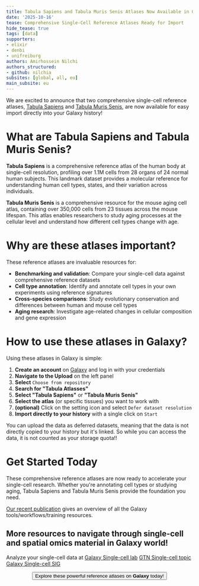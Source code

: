 ```yaml
---
title: Tabula Sapiens and Tabula Muris Senis Atlases Now Available in Galaxy
date: '2025-10-16'
tease: Comprehensive Single-Cell Reference Atlases Ready for Import
hide_tease: true
tags: [data]
supporters:
- elixir
- denbi
- unifreiburg
authors: Amirhossein Nilchi
authors_structured:
- github: nilchia
subsites: [global, all, eu]
main_subsite: eu
---
```


We are excited to announce that two comprehensive single-cell reference atlases, [Tabula Sapiens](https://tabula-sapiens-portal.ds.czbiohub.org/) and [Tabula Muris Senis](https://tabula-muris-senis.ds.czbiohub.org/), are now available for easy import directly into your Galaxy history!

# What are Tabula Sapiens and Tabula Muris Senis?

**Tabula Sapiens** is a comprehensive reference atlas of the human body at single-cell resolution, profiling over 1.1M cells from 28 organs of 24 normal human subjects. This landmark dataset provides a molecular reference for understanding human cell types, states, and their variation across individuals.

**Tabula Muris Senis** is a comprehensive resource for the mouse aging cell atlas, containing over 350,000 cells from 23 tissues across the mouse lifespan. This atlas enables researchers to study aging processes at the cellular level and understand how different cell types change with age.

# Why are these atlases important?

These reference atlases are invaluable resources for:

* **Benchmarking and validation**: Compare your single-cell data against comprehensive reference datasets
* **Cell type annotation**: Identify and annotate cell types in your own experiments using reference signatures
* **Cross-species comparisons**: Study evolutionary conservation and differences between human and mouse cell types
* **Aging research**: Investigate age-related changes in cellular composition and gene expression

# How to use these atlases in Galaxy?

Using these atlases in Galaxy is simple:

1. **Create an account** on [Galaxy](https://usegalaxy.eu) and log in with your credentials
2. **Navigate to the Upload** on the left panel
3. **Select** `Choose from repository`
4. **Search for "Tabula Atlasses"**
5. **Select "Tabula Sapiens"** or **"Tabula Muris Senis"**
6. **Select the atlas** (or specific tissues) you want to work with
7. **(optional)** Click on the setting icon and select `Defer dataset resolution`
7. **Import directly to your history** with a single click on `Start`

You can upload the data as deferred datasets, meaning that the data is not directly copied to your history but it's linked. So while you can access the data, it is not counted as your storage quota!!

# Get Started Today

These comprehensive reference atlases are now ready to accelerate your single-cell research. Whether you're annotating cell types or studying aging, Tabula Sapiens and Tabula Muris Senis provide the foundation you need.

[Our recent publication](https://www.sciencedirect.com/science/article/pii/S2666979X25002617) gives an overview of all the Galaxy tools/workflows/training resources.

## More resources to navigate through single-cell and spatial omics material in Galaxy world!

Analyze your single-cell data at [Galaxy Single-cell lab](https://singlecell.usegalaxy.eu/)
[GTN Single-cell topic](https://training.galaxyproject.org/training-material/topics/single-cell/)
[Galaxy Single-cell SIG](https://galaxyproject.org/community/sig/singlecell/)

<div align="center">
    <a href="https://usegalaxy.eu/">
      <button type="button" class="btn btn-primary btn-lg">Explore these powerful reference atlases on <strong>Galaxy</strong> today!</button>
    </a>
</div>